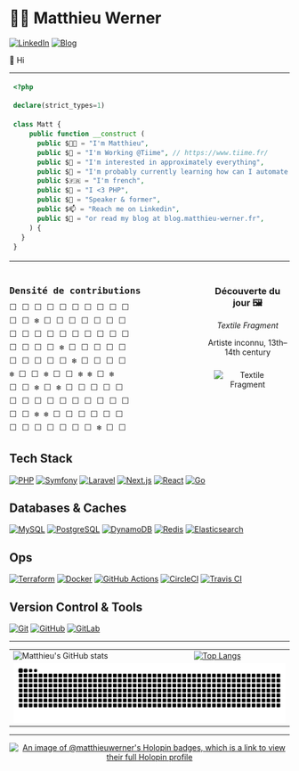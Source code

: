 # 👨‍💻 Matthieu Werner

[![LinkedIn](https://img.shields.io/badge/LinkedIn-Matthieu%20Werner-blue?style=for-the-badge&logo=linkedin)](https://www.linkedin.com/in/matthieu-werner-2427a5281/) [![Blog](https://img.shields.io/badge/Blog-Matthieu's%20Articles-brightgreen?style=for-the-badge&logo=hashnode)](https://blog.matthieu-werner.fr)


👋 Hi


<table style="border: none; border-collapse: collapse;">
  <tr>
    <td style="width: 50%; vertical-align: top;">

```php
<?php

declare(strict_types=1)

class Matt {
    public function __construct (
      public $👨‍💼 = "I'm Matthieu",
      public $🏢 = "I'm Working @Tiime", // https://www.tiime.fr/
      public $👀 = "I'm interested in approximately everything",
      public $🌱 = "I'm probably currently learning how can I automate useless stuff 🙈",
      public $🇫🇷 = "I'm french",
      public $🐘 = "I <3 PHP",
      public $📢 = "Speaker & former",
      public $📫 = "Reach me on Linkedin",
      public $📝 = "or read my blog at blog.matthieu-werner.fr",
    ) {
  }
}
```

</td>
<td style="width: 50%; text-align: right;">
<img width="100%" src="https://cdn.dribbble.com/users/906441/screenshots/4674322/scubacat_dribbbble.png" alt="Scuba Cat">
</td>
</tr>
</table>

<!-- START_TABLE -->

<div style="display: flex; justify-content: space-between; align-items: flex-start; margin-top: 20px;">
  <div style="flex: 1; max-width: 70%; font-family: monospace;">
    <h3 style="margin-bottom: 10px;">Densité de contributions</h3>
    ⬜ ⬜ ⬜ ⬜ ⬜ ⬜ ⬜ ⬜ ⬜ ⬜<br>
⬜ ⬜ ❄️ ⬜ ⬜ ⬜ ⬜ ⬜ ⬜ ⬜<br>
⬜ ⬜ ⬜ ⬜ ⬜ ⬜ ⬜ ⬜ ⬜ ⬜<br>
⬜ ⬜ ⬜ ⬜ ❄️ ⬜ ⬜ ⬜ ⬜ ⬜<br>
⬜ ⬜ ⬜ ⬜ ⬜ ❄️ ⬜ ⬜ ⬜ ⬜<br>
❄️ ⬜ ⬜ ❄️ ⬜ ⬜ ❄️ ❄️ ⬜ ❄️<br>
⬜ ⬜ ❄️ ⬜ ❄️ ⬜ ⬜ ⬜ ⬜ ⬜<br>
⬜ ⬜ ⬜ ⬜ ⬜ ⬜ ⬜ ⬜ ⬜ ⬜<br>
⬜ ⬜ ❄️ ❄️ ⬜ ⬜ ⬜ ⬜ ⬜ ⬜<br>
⬜ ⬜ ⬜ ⬜ ⬜ ⬜ ⬜ ❄️ ⬜ ⬜
  </div>
  <div style="flex: 1; max-width: 30%; text-align: center; margin-left: 20px;">
    <h3>Découverte du jour 🖼️</h3>
    <p><em>Textile Fragment</em></p>
    <p>Artiste inconnu, 13th–14th century</p>
    <img src="https://images.metmuseum.org/CRDImages/is/original/DP18269.jpg" alt="Textile Fragment" style="max-width: 80%; height: auto; margin-top: 10px;">
  </div>
</div>

<!-- END_TABLE -->

## Tech Stack

[![PHP][PHP]][PHP-url]
[![Symfony][Symfony]][Symfony-url]
[![Laravel][Laravel.com]][Laravel-url]
[![Next.js][Next.js]][Next-url]
[![React][React.js]][React-url]
[![Go][Go]][Go-url]

## Databases & Caches

[![MySQL](https://img.shields.io/badge/MySQL-4479A1?style=for-the-badge&logo=mysql&logoColor=white)](https://www.mysql.com/)
[![PostgreSQL](https://img.shields.io/badge/PostgreSQL-336791?style=for-the-badge&logo=postgresql&logoColor=white)](https://www.postgresql.org/)
[![DynamoDB](https://img.shields.io/badge/DynamoDB-4053D6?style=for-the-badge&logo=amazon-dynamodb&logoColor=white)](https://aws.amazon.com/dynamodb/)
[![Redis](https://img.shields.io/badge/Redis-DC382D?style=for-the-badge&logo=redis&logoColor=white)](https://redis.io/)
[![Elasticsearch](https://img.shields.io/badge/Elasticsearch-005571?style=for-the-badge&logo=elasticsearch&logoColor=white)](https://www.elastic.co/elasticsearch/)

## Ops

[![Terraform](https://img.shields.io/badge/Terraform-623CE4?style=for-the-badge&logo=terraform&logoColor=white)](https://www.terraform.io/)
[![Docker](https://img.shields.io/badge/Docker-2496ED?style=for-the-badge&logo=docker&logoColor=white)](https://www.docker.com/)
[![GitHub Actions](https://img.shields.io/badge/GitHub%20Actions-2088FF?style=for-the-badge&logo=github-actions&logoColor=white)](https://github.com/features/actions)
[![CircleCI](https://img.shields.io/badge/CircleCI-343434?style=for-the-badge&logo=circleci&logoColor=white)](https://circleci.com/)
[![Travis CI](https://img.shields.io/badge/Travis%20CI-3EAAAF?style=for-the-badge&logo=travis-ci&logoColor=white)](https://travis-ci.org/)

## Version Control & Tools

[![Git](https://img.shields.io/badge/Git-F05032?style=for-the-badge&logo=git&logoColor=white)](https://git-scm.com/)
[![GitHub](https://img.shields.io/badge/GitHub-181717?style=for-the-badge&logo=github&logoColor=white)](https://github.com/)
[![GitLab](https://img.shields.io/badge/GitLab-FC6D26?style=for-the-badge&logo=gitlab&logoColor=white)](https://about.gitlab.com/)

---

<table>
  <tr>
    <td>
        <img src="https://github-readme-stats.vercel.app/api?username=matthieuwerner&show_icons=true" alt="Matthieu's GitHub stats">
    </td>
    <td>
      <a href="https://github.com/anuraghazra/github-readme-stats">
        <img src="https://github-readme-stats.vercel.app/api/top-langs/?username=matthieuwerner&show_icons=true&layout=compact" alt="Top Langs">
      </a>
    </td>
  </tr>
  <tr>
    <td colspan="2">
      <picture>
		  <source media="(prefers-color-scheme: dark)" srcset="https://raw.githubusercontent.com/matthieuwerner/matthieuwerner/output/github-contribution-grid-snake-dark.svg">
		  <source media="(prefers-color-scheme: light)" srcset="https://raw.githubusercontent.com/matthieuwerner/matthieuwerner/output/github-contribution-grid-snake.svg">
		  <img alt="Github contribution grid snake animation" src="https://raw.githubusercontent.com/matthieuwerner/matthieuwerner/output/github-contribution-grid-snake.svg">
      </picture>
    </td>
  </tr>
</table>

---

<p align="center">
	<a href="https://holopin.io/@matthieuwerner">
      <img src="https://holopin.me/matthieuwerner" alt="An image of @matthieuwerner's Holopin badges, which is a link to view their full Holopin profile">
    </a>
</p>

<!-- MARKDOWN LINKS & IMAGES -->
<!-- https://www.markdownguide.org/basic-syntax/#reference-style-links -->
[contributors-shield]: https://img.shields.io/github/contributors/othneildrew/Best-README-Template.svg?style=for-the-badge
[contributors-url]: https://github.com/othneildrew/Best-README-Template/graphs/contributors
[forks-shield]: https://img.shields.io/github/forks/othneildrew/Best-README-Template.svg?style=for-the-badge
[forks-url]: https://github.com/othneildrew/Best-README-Template/network/members
[stars-shield]: https://img.shields.io/github/stars/othneildrew/Best-README-Template.svg?style=for-the-badge
[stars-url]: https://github.com/othneildrew/Best-README-Template/stargazers
[issues-shield]: https://img.shields.io/github/issues/othneildrew/Best-README-Template.svg?style=for-the-badge
[issues-url]: https://github.com/othneildrew/Best-README-Template/issues
[license-shield]: https://img.shields.io/github/license/othneildrew/Best-README-Template.svg?style=for-the-badge
[license-url]: https://github.com/othneildrew/Best-README-Template/blob/master/LICENSE.txt
[linkedin-shield]: https://img.shields.io/badge/-LinkedIn-black.svg?style=for-the-badge&logo=linkedin&colorB=555
[linkedin-url]: https://linkedin.com/in/othneildrew
[product-screenshot]: images/screenshot.png

[Next.js]: https://img.shields.io/badge/next.js-000000?style=for-the-badge&logo=nextdotjs&logoColor=white
[Next-url]: https://nextjs.org/
[React.js]: https://img.shields.io/badge/React-20232A?style=for-the-badge&logo=react&logoColor=61DAFB
[React-url]: https://reactjs.org/
[Laravel.com]: https://img.shields.io/badge/Laravel-FF2D20?style=for-the-badge&logo=laravel&logoColor=white
[Laravel-url]: https://laravel.com
[Symfony]: https://img.shields.io/badge/Symfony-000?logo=symfony&logoColor=fff&style=for-the-badge
[Symfony-url]: https://symfony.com
[Go]: https://img.shields.io/badge/Go-00ADD8?logo=go&logoColor=fff&style=for-the-badge
[Go-url]: https://go.dev/
[PHP]: https://img.shields.io/badge/PHP-777BB4?logo=php&logoColor=fff&style=for-the-badge
[PHP-url]: https://php.net

